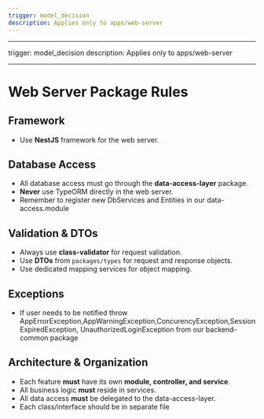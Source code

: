 ```yaml
---
trigger: model_decision
description: Applies only to apps/web-server
---
```


---

trigger: model_decision
description: Applies only to apps/web-server

---

# Web Server Package Rules

## Framework

- Use **NestJS** framework for the web server.

## Database Access

- All database access must go through the **data-access-layer** package.
- **Never** use TypeORM directly in the web server.
- Remember to register new DbServices and Entities in our data-access.module

## Validation & DTOs

- Always use **class-validator** for request validation.
- Use **DTOs** from `packages/types` for request and response objects.
- Use dedicated mapping services for object mapping.

## Exceptions

- If user needs to be notified throw AppErrorException,AppWarningException,ConcurencyException,SessionExpiredException, UnauthorizedLoginException from our backend-common package

## Architecture & Organization

- Each feature **must** have its own **module, controller, and service**.
- All business logic **must** reside in services.
- All data access **must** be delegated to the data-access-layer.
- Each class/interface should be in separate file
